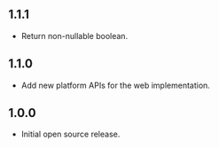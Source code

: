 ## 1.1.1

* Return non-nullable boolean.

## 1.1.0

* Add new platform APIs for the web implementation.

## 1.0.0

* Initial open source release.
